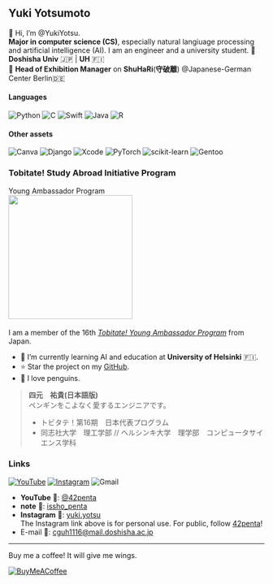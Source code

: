 ## Yuki Yotsumoto  
👋 Hi, I’m @YukiYotsu.  
**Major in computer science (CS)**, especially natural langiuage processing and artificial intelligence (AI). I am an engineer and a university student.
🏫 **Doshisha Univ** 🇯🇵 | **UH** 🇫🇮  
🎈 **Head of Exhibition Manager** on **ShuHaRi**(**守破離**) @Japanese-German Center Berlin🇩🇪 <br>

#### Languages
![Python](https://img.shields.io/badge/Python-3776AB?style=for-the-badge&logo=python&logoColor=white)
![C](https://img.shields.io/badge/C-00599C?style=for-the-badge&logo=c&logoColor=white)
![Swift](https://img.shields.io/badge/Swift-FA7343?style=for-the-badge&logo=swift&logoColor=white)
![Java](https://img.shields.io/badge/java-%23ED8B00.svg?style=for-the-badge&logo=openjdk&logoColor=white)
![R](https://img.shields.io/badge/r-%23276DC3.svg?style=for-the-badge&logo=r&logoColor=white)

#### Other assets
![Canva](https://img.shields.io/badge/Canva-%2300C4CC.svg?style=for-the-badge&logo=Canva&logoColor=white)
![Django](https://img.shields.io/badge/django-%23092E20.svg?style=for-the-badge&logo=django&logoColor=white)
![Xcode](https://img.shields.io/badge/Xcode-007ACC?style=for-the-badge&logo=Xcode&logoColor=white)
![PyTorch](https://img.shields.io/badge/PyTorch-%23EE4C2C.svg?style=for-the-badge&logo=PyTorch&logoColor=white)
![scikit-learn](https://img.shields.io/badge/scikit--learn-%23F7931E.svg?style=for-the-badge&logo=scikit-learn&logoColor=white)
![Gentoo](https://img.shields.io/badge/Gentoo-54487A?style=for-the-badge&logo=gentoo&logoColor=white)
### Tobitate! Study Abroad Initiative Program
Young Ambassador Program  
<img src="https://github.com/user-attachments/assets/cadc84c4-10e7-4ab6-98a8-248f21504f86" width="244px">　  

I am a member of the 16th [*Tobitate! Young Ambassador Program*](https://tobitate-mext.jasso.go.jp/about/english.html) from Japan.  

- 🌱 I’m currently learning AI and education at **University of Helsinki** 🇫🇮.
- ⭐️ Star the project on my [GitHub](https://github.com/YukiYotsu/UHAILab).
- 💞 I love penguins. 

> **四元　祐貴(日本語版)**  
> ペンギンをこよなく愛するエンジニアです。  
> - トビタテ！第16期　日本代表プログラム  
> - 同志社大学　理工学部 // ヘルシンキ大学　理学部　コンピュータサイエンス学科  

### Links
[![YouTube](https://img.shields.io/badge/YouTube-%23FF0000.svg?style=for-the-badge&logo=YouTube&logoColor=white)](https://www.youtube.com/@42penta)
[![Instagram](https://img.shields.io/badge/Instagram-%23E4405F.svg?style=for-the-badge&logo=Instagram&logoColor=white)](https://www.instagram.com/42penta)
![Gmail](https://img.shields.io/badge/Gmail-D14836?style=for-the-badge&logo=gmail&logoColor=white)
- **YouTube** 🎥: [@42penta](https://www.youtube.com/@42penta)
- **note** 📔: [issho_penta](https://note.com/issho_penta)
- **Instagram** 📸: [yuki.yotsu](https://www.instagram.com/yuki.yotsu)  
  The Instagram link above is for personal use. For public, follow [42penta](https://www.instagram.com/42penta)!
- E-mail 📩: cguh1116@mail.doshisha.ac.jp

---
Buy me a coffee! It will give me wings.  

[![BuyMeACoffee](https://img.shields.io/badge/Buy%20Me%20a%20Coffee-ffdd00?style=for-the-badge&logo=buy-me-a-coffee&logoColor=black)](https://buymeacoffee.com/yuki.yotsu)

<!---
YukiYotsu/YukiYotsu is a ✨ special ✨ repository because its `README.md` (this file) appears on your GitHub profile.
You can click the Preview link to take a look at your changes.
--->
